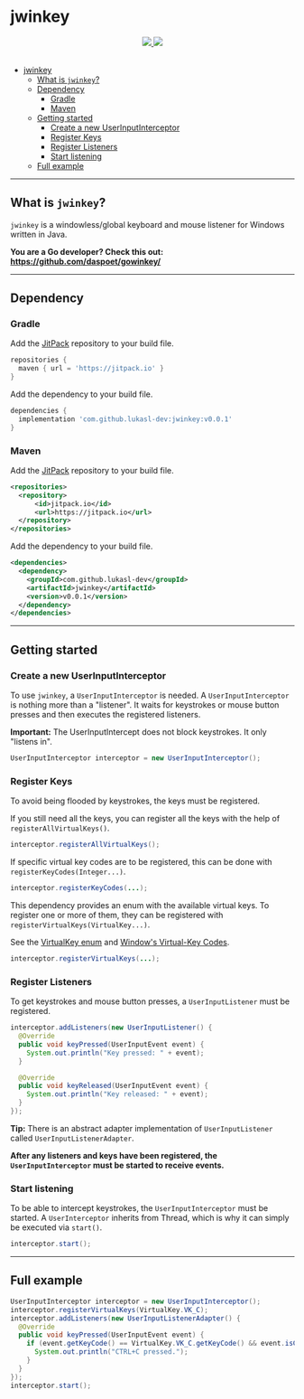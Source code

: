 # jwinkey

<div align="center">
  <a href="https://www.oracle.com/java/">
    <img
      src="https://img.shields.io/badge/Made%20with-Java-red"
    />
  </a>
  <a href="https://jitpack.io/#lukasl-dev/jwinkey/v0.0.1">
    <img
      src="https://jitpack.io/v/lukasl-dev/jwinkey.svg"
    />
  </a>
</div>

<br>

- [jwinkey](#jwinkey)
  - [What is `jwinkey`?](#what-is-jwinkey)
  - [Dependency](#dependency)
    - [Gradle](#gradle)
    - [Maven](#maven)
  - [Getting started](#getting-started)
    - [Create a new UserInputInterceptor](#create-a-new-userinputinterceptor)
    - [Register Keys](#register-keys)
    - [Register Listeners](#register-listeners)
    - [Start listening](#start-listening)
  - [Full example](#full-example)

---

## What is `jwinkey`?

`jwinkey` is a windowless/global keyboard and mouse listener for Windows written in Java.

**You are a Go developer? Check this out: <https://github.com/daspoet/gowinkey/>**

---

## Dependency

### Gradle

Add the [JitPack](https://jitpack.io/#lukasl-dev/jwinkey/v0.0.1) repository to your build file.

```groovy
repositories {
  maven { url = 'https://jitpack.io' }
}
```

Add the dependency to your build file.

```groovy
dependencies {
  implementation 'com.github.lukasl-dev:jwinkey:v0.0.1'
}
```

### Maven

Add the [JitPack](https://jitpack.io/#lukasl-dev/jwinkey/v0.0.1) repository to your build file.

```xml
<repositories>
  <repository>
      <id>jitpack.io</id>
      <url>https://jitpack.io</url>
  </repository>
</repositories>
```

Add the dependency to your build file.

```xml
<dependencies>
  <dependency>
    <groupId>com.github.lukasl-dev</groupId>
    <artifactId>jwinkey</artifactId>
    <version>v0.0.1</version>
  </dependency>
</dependencies>
```

---

## Getting started

### Create a new UserInputInterceptor

To use `jwinkey`, a `UserInputInterceptor` is needed. A `UserInputInterceptor` is nothing more than a "listener". It waits for keystrokes or mouse button presses and then executes the registered listeners.

**Important:** The UserInputIntercept does not block keystrokes. It only "listens in".

```java
UserInputInterceptor interceptor = new UserInputInterceptor();
```

### Register Keys

To avoid being flooded by keystrokes, the keys must be registered.

If you still need all the keys, you can register all the keys with the help of `registerAllVirtualKeys()`.

```java
interceptor.registerAllVirtualKeys();
```

If specific virtual key codes are to be registered, this can be done with `registerKeyCodes(Integer...)`.

```java
interceptor.registerKeyCodes(...);
```

This dependency provides an enum with the available virtual keys. To register one or more of them, they can be registered with `registerVirtualKeys(VirtualKey...)`.

See the [VirtualKey enum](https://github.com/lukasl-dev/jwinkey/blob/master/src/main/java/dev/lukasl/jwinkey/VirtualKey.java) and [Window's Virtual-Key Codes](https://docs.microsoft.com/en-us/windows/win32/inputdev/virtual-key-codes).

```java
interceptor.registerVirtualKeys(...);
```

### Register Listeners

To get keystrokes and mouse button presses, a `UserInputListener` must be registered.

```java
interceptor.addListeners(new UserInputListener() {
  @Override
  public void keyPressed(UserInputEvent event) {
    System.out.println("Key pressed: " + event);
  }

  @Override
  public void keyReleased(UserInputEvent event) {
    System.out.println("Key released: " + event);
  }
});
```

**Tip:** There is an abstract adapter implementation of `UserInputListener` called `UserInputListenerAdapter`.

**After any listeners and keys have been registered, the `UserInputInterceptor` must be started to receive events.**

### Start listening

To be able to intercept keystrokes, the `UserInputInterceptor` must be started. A `UserInterceptor` inherits from Thread, which is why it can simply be executed via `start()`.

```java
interceptor.start();
```

---

## Full example

```java
UserInputInterceptor interceptor = new UserInputInterceptor();
interceptor.registerVirtualKeys(VirtualKey.VK_C);
interceptor.addListeners(new UserInputListenerAdapter() {
  @Override
  public void keyPressed(UserInputEvent event) {
    if (event.getKeyCode() == VirtualKey.VK_C.getKeyCode() && event.isControlPressed()) {
      System.out.println("CTRL+C pressed.");
    }
  }
});
interceptor.start();
```
